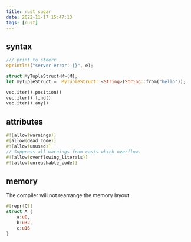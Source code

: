 ```yaml
---
title: rust_sugar
date: 2022-11-17 15:47:13
tags: [rust]
---
```


## syntax
```rust
/// print to stderr
eprintln!("server error: {}", e);

struct MyTupleStruct<M>(M);
let myTupleStruct =  MyTupleStruct::<String>(String::from("hello"));

vec.iter().position()
vec.iter().find()
vec.iter().any()
```

## attributes
```rust
#![allow(warnings)]
#[allow(dead_code)]
#![allow(unused)]
// Suppress all warnings from casts which overflow.
#![allow(overflowing_literals)]
#![allow(unreachable_code)]
```

## memory
The compiler will not rearrange the memory layout
```rust
#[repr(C)]
struct A {
    a:u8,
    b:u32,
    c:u16
}
```
